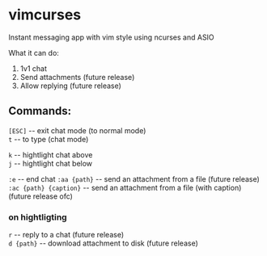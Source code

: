 # vimcurses
Instant messaging app with vim style using ncurses and ASIO

What it can do:
1. 1v1 chat
2. Send attachments (future release)
3. Allow replying (future release)

## Commands:
`[ESC]` -- exit chat mode (to normal mode)  
`t` -- to type (chat mode)  
  
`k` -- hightlight chat above  
`j` -- hightlight chat below  
  
`:e` -- end chat
`:aa {path}` -- send an attachment from a file (future release)  
`:ac {path} {caption}` -- send an attachment from a file (with caption) (future release ofc)  
  
### on hightligting
`r` -- reply to a chat (future release)  
`d {path}` -- download attachment to disk (future release)
